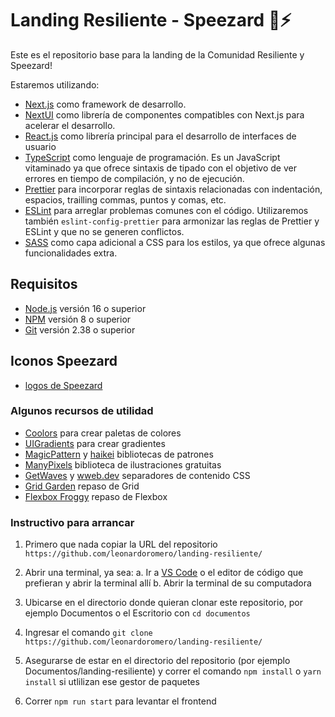 # Landing Resiliente - Speezard 🦎⚡️

Este es el repositorio base para la landing de la Comunidad Resiliente y Speezard!

Estaremos utilizando:

- [Next.js](https://nextjs.org/docs/getting-started) como framework de desarrollo.
- [NextUI](https://nextui.org/) como librería de componentes compatibles con Next.js para acelerar el desarrollo.
- [React.js](https://es.reactjs.org/docs/getting-started.html) como librería principal para el desarrollo de interfaces de usuario
- [TypeScript](https://www.typescriptlang.org/) como lenguaje de programación. Es un JavaScript vitaminado ya que ofrece sintaxis de tipado con el objetivo de ver errores en tiempo de compilación, y no de ejecución.
- [Prettier](https://prettier.io/) para incorporar reglas de sintaxis relacionadas con indentación, espacios, trailling commas, puntos y comas, etc.
- [ESLint](https://eslint.org/) para arreglar problemas comunes con el código. Utilizaremos también `eslint-config-prettier` para armonizar las reglas de Prettier y ESLint y que no se generen conflictos.
- [SASS](https://sass-lang.com/) como capa adicional a CSS para los estilos, ya que ofrece algunas funcionalidades extra.

## Requisitos

- [Node.js](https://nodejs.org/es/) versión 16 o superior
- [NPM](https://www.npmjs.com/) versión 8 o superior
- [Git](https://git-scm.com/) versión 2.38 o superior

## Iconos Speezard

- [logos de Speezard](https://drive.google.com/drive/folders/1rL8NMZxywlVoLvprlWquqLjqLK2dnZ0x)

### Algunos recursos de utilidad

- [Coolors](https://coolors.co) para crear paletas de colores
- [UIGradients](https://uigradients.com/#CrazyOrangeI) para crear gradientes
- [MagicPattern](https://www.magicpattern.design) y [haikei](https://haikei.app) bibliotecas de patrones
- [ManyPixels](https://www.manypixels.co/gallery) biblioteca de ilustraciones gratuitas
- [GetWaves](https://getwaves.io) y [wweb.dev](https://wweb.dev/resources/css-separator-generator/) separadores de contenido CSS
- [Grid Garden](https://codepip.com/games/grid-garden/) repaso de Grid
- [Flexbox Froggy](https://codepip.com/games/flexbox-froggy/) repaso de Flexbox

### Instructivo para arrancar

1. Primero que nada copiar la URL del repositorio `https://github.com/leonardoromero/landing-resiliente/`
2. Abrir una terminal, ya sea:
   a. Ir a [VS Code](https://code.visualstudio.com/) o el editor de código que prefieran y abrir la terminal allí
   b. Abrir la terminal de su computadora
3. Ubicarse en el directorio donde quieran clonar este repositorio, por ejemplo Documentos o el Escritorio con `cd documentos`
4. Ingresar el comando `git clone https://github.com/leonardoromero/landing-resiliente/`
5. Asegurarse de estar en el directorio del repositorio (por ejemplo Documentos/landing-resiliente) y correr el comando `npm install` o `yarn install` si utlilizan ese gestor de paquetes

6. Correr `npm run start` para levantar el frontend

